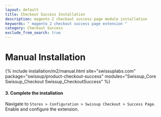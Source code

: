 ```yaml
---
layout: default
title: Checkout Success Installation
description: magento 2 checkout success page module installation
keywords: " magento 2 checkout success page extension "
category: Checkout Success
exclude_from_search: true
---
```


# Manual Installation

{% include installation/m2/manual.html site="swissuplabs.com" package="swissup/product-checkout-success" modules="Swissup_Core Swissup_Checkout Swissup_CheckoutSuccess" %}

#### 3. Complete the installation

Navigate to `Stores > Configuration > Swissup Checkout > Success Page`. Enable and configure the extension.
